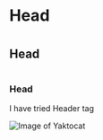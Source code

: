 # <h1>Head
# <h2>Head
# <h3>Head

I have tried Header tag 


![Image of Yaktocat](https://octodex.github.com/images/yaktocat.png)
